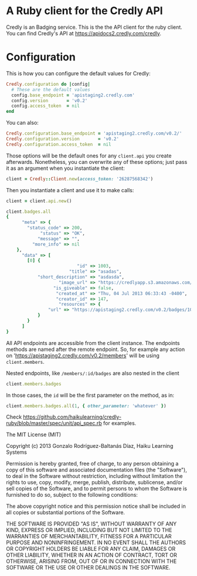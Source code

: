 # A Ruby client for the Credly API

Credly is an Badging service. This is the the API client for the ruby client. You can find Credly's API at https://apidocs2.credly.com/credly.

# Configuration

This is how you can configure the default values for Credly:

```ruby
Credly.configuration do |config|
  # These are the default values
  config.base_endpoint = 'apistaging2.credly.com'
  config.version       = 'v0.2'
  config.access_token  = nil
end
```

You can also:

```ruby
Credly.configuration.base_endpoint = 'apistaging2.credly.com/v0.2/'
Credly.configuration.version       = 'v0.2'
Credly.configuration.access_token  = nil
```

Those options will be the default ones for any `client.api` you create afterwards. Nonetheless, you can overwrite any of these options; just pass it as an argument when you instantiate the client:

```ruby
client = Credly::Client.new(access_token: '26287568342')

```

Then you instantiate a client and use it to make calls:
```ruby
client = client.api.new()

client.badges.all
{
      "meta" => {
        "status_code" => 200,
             "status" => "OK",
            "message" => "",
          "more_info" => nil
    },
      "data" => [
        [0] {
                           "id" => 1003,
                        "title" => "asadas",
            "short_description" => "asdasda",
                    "image_url" => "https://credlyapp.s3.amazonaws.com/badges/6f7791d21e13ca7409146c2343fdf28d.png",
                  "is_giveable" => false,
                   "created_at" => "Thu, 04 Jul 2013 06:33:43 -0400",
                   "creator_id" => 147,
                    "resources" => {
                "url" => "https://apistaging2.credly.com/v0.2/badges/1003"
            }
        }
      ]
}
```

All API endpoints are accessible from the client instance. The endpoints methods are named after the remote endpoint. So, for example any action on 'https://apistaging2.credly.com/v0.2/members' will be using `client.members`.

Nested endpoints, like `/members/:id/badges` are also nested in the client

```ruby
client.members.badges
```

In those cases, the `id` will be the first parameter on the method, as in:
```ruby
client.members.badges.all(1, { other_parameter: 'whatever' })
```

Check https://github.com/haikulearning/credly-ruby/blob/master/spec/unit/api_spec.rb for examples.

The MIT License (MIT)

Copyright (c) 2013 Gonzalo Rodríguez-Baltanás Díaz, Haiku Learning Systems

Permission is hereby granted, free of charge, to any person obtaining a copy
of this software and associated documentation files (the "Software"), to deal
in the Software without restriction, including without limitation the rights
to use, copy, modify, merge, publish, distribute, sublicense, and/or sell
copies of the Software, and to permit persons to whom the Software is
furnished to do so, subject to the following conditions:

The above copyright notice and this permission notice shall be included in
all copies or substantial portions of the Software.

THE SOFTWARE IS PROVIDED "AS IS", WITHOUT WARRANTY OF ANY KIND, EXPRESS OR
IMPLIED, INCLUDING BUT NOT LIMITED TO THE WARRANTIES OF MERCHANTABILITY,
FITNESS FOR A PARTICULAR PURPOSE AND NONINFRINGEMENT. IN NO EVENT SHALL THE
AUTHORS OR COPYRIGHT HOLDERS BE LIABLE FOR ANY CLAIM, DAMAGES OR OTHER
LIABILITY, WHETHER IN AN ACTION OF CONTRACT, TORT OR OTHERWISE, ARISING FROM,
OUT OF OR IN CONNECTION WITH THE SOFTWARE OR THE USE OR OTHER DEALINGS IN
THE SOFTWARE.